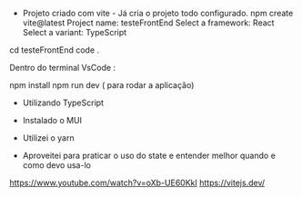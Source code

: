 - Projeto criado com vite - Já cria o projeto todo configurado. 
npm create vite@latest
Project name: testeFrontEnd
Select a framework: React 
Select a variant: TypeScript

cd testeFrontEnd
code .

Dentro do terminal VsCode :

npm install
npm run dev ( para rodar a aplicação)

- Utilizando TypeScript


- Instalado o MUI


- Utilizei o yarn


- Aproveitei para praticar o uso do state e entender melhor quando e como devo usa-lo




https://www.youtube.com/watch?v=oXb-UE60KkI
https://vitejs.dev/



